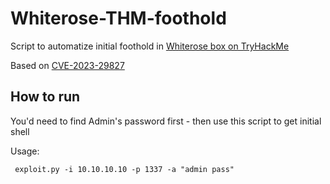 # Whiterose-THM-foothold
Script to automatize initial foothold in [Whiterose box on TryHackMe](https://tryhackme.com/r/room/whiterose)

Based on [CVE-2023-29827](https://github.com/mde/ejs/issues/720)

## How to run

You'd need to find Admin's password first - then use this script to get initial shell

Usage:
```
 exploit.py -i 10.10.10.10 -p 1337 -a "admin pass"
```
